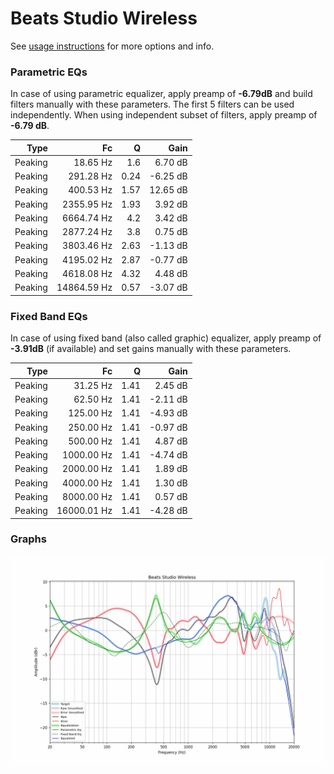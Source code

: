 # Beats Studio Wireless
See [usage instructions](https://github.com/jaakkopasanen/AutoEq#usage) for more options and info.

### Parametric EQs
In case of using parametric equalizer, apply preamp of **-6.79dB** and build filters manually
with these parameters. The first 5 filters can be used independently.
When using independent subset of filters, apply preamp of **-6.79 dB**.

| Type    | Fc          |    Q | Gain     |
|--------:|------------:|-----:|---------:|
| Peaking | 18.65 Hz    | 1.6  | 6.70 dB  |
| Peaking | 291.28 Hz   | 0.24 | -6.25 dB |
| Peaking | 400.53 Hz   | 1.57 | 12.65 dB |
| Peaking | 2355.95 Hz  | 1.93 | 3.92 dB  |
| Peaking | 6664.74 Hz  | 4.2  | 3.42 dB  |
| Peaking | 2877.24 Hz  | 3.8  | 0.75 dB  |
| Peaking | 3803.46 Hz  | 2.63 | -1.13 dB |
| Peaking | 4195.02 Hz  | 2.87 | -0.77 dB |
| Peaking | 4618.08 Hz  | 4.32 | 4.48 dB  |
| Peaking | 14864.59 Hz | 0.57 | -3.07 dB |

### Fixed Band EQs
In case of using fixed band (also called graphic) equalizer, apply preamp of **-3.91dB**
(if available) and set gains manually with these parameters.

| Type    | Fc          |    Q | Gain     |
|--------:|------------:|-----:|---------:|
| Peaking | 31.25 Hz    | 1.41 | 2.45 dB  |
| Peaking | 62.50 Hz    | 1.41 | -2.11 dB |
| Peaking | 125.00 Hz   | 1.41 | -4.93 dB |
| Peaking | 250.00 Hz   | 1.41 | -0.97 dB |
| Peaking | 500.00 Hz   | 1.41 | 4.87 dB  |
| Peaking | 1000.00 Hz  | 1.41 | -4.74 dB |
| Peaking | 2000.00 Hz  | 1.41 | 1.89 dB  |
| Peaking | 4000.00 Hz  | 1.41 | 1.30 dB  |
| Peaking | 8000.00 Hz  | 1.41 | 0.57 dB  |
| Peaking | 16000.01 Hz | 1.41 | -4.28 dB |

### Graphs
![](./Beats%20Studio%20Wireless.png)